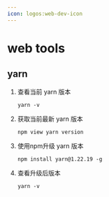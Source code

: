 ```yaml
---
icon: logos:web-dev-icon
---
```


# web tools

## yarn

1. 查看当前 yarn 版本

   ```shell
   yarn -v
   ```

2. 获取当前最新 yarn 版本

    ```shell
    npm view yarn version
    ```

3. 使用npm升级 yarn 版本

    ```shell
    npm install yarn@1.22.19 -g
    ```

4. 查看升级后版本

    ```shell
    yarn -v
    ```
